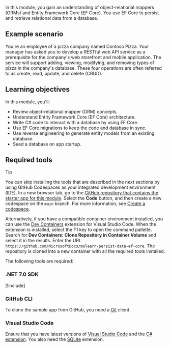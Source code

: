 In this module, you gain an understanding of object-relational mappers (ORMs) and Entity Framework Core (EF Core). You use EF Core to persist and retrieve relational data from a database.

## Example scenario

You're an employee of a pizza company named Contoso Pizza. Your manager has asked you to develop a RESTful web API service as a prerequisite for the company's web storefront and mobile application. The service will support adding, viewing, modifying, and removing types of pizza in the company's database. These four operations are often referred to as create, read, update, and delete (CRUD).

## Learning objectives

In this module, you'll:

- Review object-relational mapper (ORM) concepts.
- Understand Entity Framework Core (EF Core) architecture.
- Write C# code to interact with a database by using EF Core.
- Use EF Core migrations to keep the code and database in sync.
- Use reverse engineering to generate entity models from an existing database.
- Seed a database on app startup.

## Required tools

> [!TIP]
> You can skip installing the tools that are described in the next sections by using GitHub Codespaces as your integrated development environment (IDE). In a new browser tab, go to the [GitHub repository that contains the starter app for this module](https://github.com/MicrosoftDocs/mslearn-persist-data-ef-core). Select the **Code** button, and then create a new codespace on the `main` branch. For more information, see [Create a codespace](https://docs.github.com/github/developing-online-with-codespaces/creating-a-codespace).
>
> Alternatively, if you have a compatible container environment installed, you can use the [Dev Containers](https://marketplace.visualstudio.com/items?itemName=ms-vscode-remote.remote-containers) extension for Visual Studio Code. When the extension is installed, select the F1 key to open the command pallette. Search for **Dev Containers: Clone Repository in Container Volume** and select it in the results. Enter the URL `https://github.com/MicrosoftDocs/mslearn-persist-data-ef-core`. The repository is cloned into a new container with all the required tools installed.

The following tools are required:

### .NET 7.0 SDK

[!include[](../../../includes/dotnet7-sdk-version.md)]

### GitHub CLI

To clone the sample app from GitHub, you need a [Git](https://git-scm.com/downloads) client.

### Visual Studio Code

Ensure that you have latest versions of [Visual Studio Code](https://code.visualstudio.com/?azure-portal=true) and the [C# extension](https://marketplace.visualstudio.com/items?itemName=ms-dotnettools.csharp&azure-portal=true). You also need the [SQLite](https://marketplace.visualstudio.com/items?itemName=alexcvzz.vscode-sqlite&azure-portal=true) extension.
